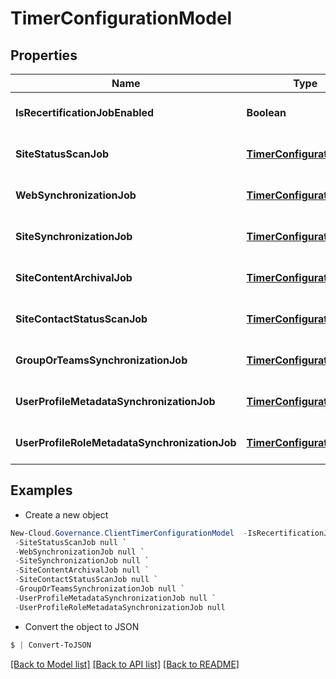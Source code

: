 # TimerConfigurationModel
## Properties

Name | Type | Description | Notes
------------ | ------------- | ------------- | -------------
**IsRecertificationJobEnabled** | **Boolean** |  | [optional] [default to null]
**SiteStatusScanJob** | [**TimerConfigurationItem**](TimerConfigurationItem.md) |  | [optional] [default to null]
**WebSynchronizationJob** | [**TimerConfigurationItem**](TimerConfigurationItem.md) |  | [optional] [default to null]
**SiteSynchronizationJob** | [**TimerConfigurationItem**](TimerConfigurationItem.md) |  | [optional] [default to null]
**SiteContentArchivalJob** | [**TimerConfigurationItem**](TimerConfigurationItem.md) |  | [optional] [default to null]
**SiteContactStatusScanJob** | [**TimerConfigurationItem**](TimerConfigurationItem.md) |  | [optional] [default to null]
**GroupOrTeamsSynchronizationJob** | [**TimerConfigurationItem**](TimerConfigurationItem.md) |  | [optional] [default to null]
**UserProfileMetadataSynchronizationJob** | [**TimerConfigurationItem**](TimerConfigurationItem.md) |  | [optional] [default to null]
**UserProfileRoleMetadataSynchronizationJob** | [**TimerConfigurationItem**](TimerConfigurationItem.md) |  | [optional] [default to null]

## Examples

- Create a new object
```powershell
New-Cloud.Governance.ClientTimerConfigurationModel  -IsRecertificationJobEnabled null `
 -SiteStatusScanJob null `
 -WebSynchronizationJob null `
 -SiteSynchronizationJob null `
 -SiteContentArchivalJob null `
 -SiteContactStatusScanJob null `
 -GroupOrTeamsSynchronizationJob null `
 -UserProfileMetadataSynchronizationJob null `
 -UserProfileRoleMetadataSynchronizationJob null
```

- Convert the object to JSON
```powershell
$ | Convert-ToJSON
```


[[Back to Model list]](../README.md#documentation-for-models) [[Back to API list]](../README.md#documentation-for-api-endpoints) [[Back to README]](../README.md)

